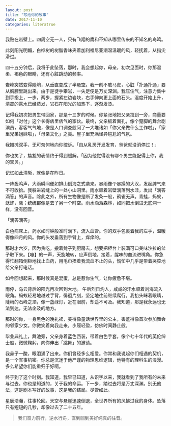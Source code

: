 ```yaml
---
layout: post
title: "写给你的故事"
date: 2017-11-10
categories: literatrue
---
```


我贴在岩壁上。四周空无一人，只有飞翔的鹰和不知从哪里传来的不知名的鸟鸣。

此刻阳光明媚，白桦树的树脂香味夹着加利福尼亚潮湿温暖的风，轻抚着，从指尖滑过。

四十五分钟后，我将于此坠落，那时，我会想起你，母亲，初次见面时，你那温柔、褐色的眼睛，还有心脏跳动的频率。

岩峰突然变得陡峭，从垂直变成了半悬空。我一刻不敢马虎，心脏「扑通扑通」要从胸腔里跳出来。由于是徒手攀岩，一失足便是万丈深渊。我压住气，注意力集中到手指上，一步，两步，握紧左边岩块，右手伸向更上面的石头。温度开始上升，清晨的露水已经蒸发，岩石在阳光的加热下，逐渐发烫。

记得我初次把男生带回家，那是十三岁的时候。你紧张地把父亲拉到一旁，商量要如何「对付」这个长得痞里痞气的家伙。最终，父亲板着面孔，像个蹩脚的舞台剧演员，客客气气地，像是人口调查般问了一大堆诸如「你父亲做什么工作啦」，「家里兄弟姐妹啦」，「母亲文化」之类。屋子里充满怪异尴尬的气氛。

我摊摊双手，无可奈何地向你控诉。「自从乳房开发发育，爸爸就没消停过！」

你也笑了，尴尬的表情终于得到缓解。「因为他觉得没有哪个男生能配得上你，我的宝贝。」


记忆如此清晰，就像是在昨日。

一阵轰鸣声，大雨瞬间便如排山倒海之式袭来。暴雨像个暴躁的大汉，发起脾气来不可收拾。我躲进岩缝上的一处小山洞里。雨水顺着岩壁滴落到水洼，发出「滴答滴答」的声音。除此之外，所有生物像是断了发条一般，鸦雀无声。青蛙，蚂蚁，蟋蟀，鹰；统统都像是去了另一个时空。雨水滴落森林，如同把水倒进无底洞一样，没有回音。

「滴答滴答」

白色病床上，药水如时钟般准时滴下，流入血管。你的双手包裹着我的左手，温暖得像四月的风。你的头发垂落到手臂上，痒痒的。

那时才六岁，因为贪吃，搬着凳子到厨房去，想要把柜台上装满可口美味沙拉的盆子取下来。【嘣】的一声，天旋地转，应声倒地。接着，腥味的血流进嘴角。你急得忙翻箱倒柜地找止血药，用毛巾捂着我流血不止的头，慌忙中几乎是带着哭腔地给父亲打电话。

如今回想起来，那时候真是混蛋，总是惹你生气，让你疲惫不堪。

雨停，乌云背后的阳光再次回到大地。 午后烈日灼人，咸咸的汗水顺着刘海流入眼角。蚂蚁轻易地越过手背，徘徊片刻，坚定地往前继续爬行。我抬头眯着眼睛，陡峭的石峰之顶，像一盏绿灯，近在眼前，却遥不可及。我知道，那是我永远也无法到达，无法企及的地方。

那时的你，一身黑色的晚礼裙，美得像童话世界里的公主，害羞得像首次参加舞会的邻家少女。你微笑着向我走来，步履轻盈，仿佛时间静止般。

毕业典礼上，舞池旁，父亲身着蓝色西装，带着白色手套，像个七十年代的英伦绅士般，微微鞠躬，向你伸出「跳舞」的邀请。

我鼻子一酸，眼泪涌了出来。你们曾经多么相爱。你常和我说起你们相遇的契机，是一个军事机密。你总是沉迷于他严谨的物理思维逻辑，他特有的理科生的浪漫。
多么希望你们能重归于好啊。

终于到了这个时刻。我知道，我早已知道，从识字以来，我就看到了我所有的未来与过去。你也是知道的，关于我的命运。下一步，踏过去将是万丈深渊。别无他法，这是剧本写好的故事，这是我的结局。尽管如此。

星辰浩瀚，往事轮回。天空与悬崖迅速倒退，全世界所有的风拂过我的身体。坠落只有短短的几秒，却像过去了二十五年。

> 我们奋力前行，逆水行舟，直到回到美好纯真的往昔。
